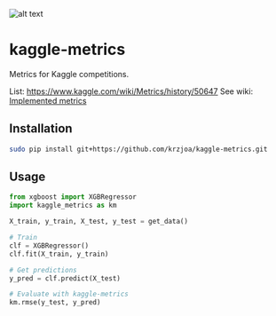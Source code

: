 [km]: https://raw.githubusercontent.com/krzjoa/kaggle-metrics/master/km50p.png "kaggle-metrics logo" 

![alt text][km]  

# kaggle-metrics


Metrics for Kaggle competitions.

List: https://www.kaggle.com/wiki/Metrics/history/50647
See wiki: [Implemented metrics](https://github.com/krzjoa/kaggle-metrics/wiki/Implemented-metrics)

## Installation
```bash
sudo pip install git+https://github.com/krzjoa/kaggle-metrics.git
```
## Usage
```python
from xgboost import XGBRegressor
import kaggle_metrics as km

X_train, y_train, X_test, y_test = get_data()

# Train
clf = XGBRegressor()
clf.fit(X_train, y_train)

# Get predictions
y_pred = clf.predict(X_test)

# Evaluate with kaggle-metrics
km.rmse(y_test, y_pred)


```


